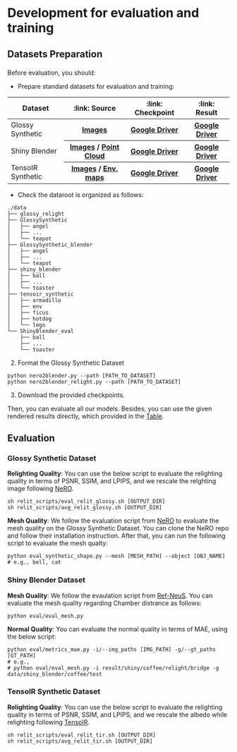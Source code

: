 # Development for evaluation and training



## Datasets Preparation<p id="Datasets"></p>

Before evaluation, you should:
+ Prepare standard datasets for evaluation and training:

<p id="Downloads"></p>
<table>
<thead>
  <tr>
    <th> Dataset </th>
    <th> :link: Source </th>
    <th> :link: Checkpoint </th>
    <th> :link: Result </th>
  </tr>
</thead>
<tbody>
  <tr>
    <td>Glossy Synthetic</td>
    <th> <a href="https://connecthkuhk-my.sharepoint.com/personal/yuanly_connect_hku_hk/_layouts/15/onedrive.aspx?id=%2Fpersonal%2Fyuanly%5Fconnect%5Fhku%5Fhk%2FDocuments%2FNeRO&ga=1">Images</a></th>
    <th><a href="https://drive.google.com/file/d/1C_T0xZouK2TmK_sGHkumxPzYumWP9Lmx/view?usp=sharing">Google Driver</a></th>
    <th><a href="https://drive.google.com/file/d/1Q5GJJMwxTDqc-Z4pTkQNgq82luosuapC/view?usp=sharing">Google Driver</a></th>
  </tr>
  <tr>
    <td>Shiny Blender</td>
    <th> <a href="https://storage.googleapis.com/gresearch/refraw360/ref.zip">Images</a> / <a href="https://drive.google.com/file/d/1HGTD3uQUr8WrzRYZBagrg75_rQJmAK6S/view?usp=sharing">Point Cloud</a></th>
    <th><a href="https://drive.google.com/file/d/11nMvuUnigmUkes8mePE9tG1-c5aH25w_/view?usp=sharing">Google Driver</a></th>
    <th><a href="https://drive.google.com/file/d/1MhySgphbCNsxrwOai_hG2HaybP8fp0yc/view?usp=sharing">Google Driver</a></th>
  </tr>
  <tr>
    <td>TensoIR Synthetic</td>
    <th> <a href="https://zenodo.org/records/7880113#.ZE68FHZBz18">Images</a> / <a href="https://drive.google.com/file/d/10WLc4zk2idf4xGb6nPL43OXTTHvAXSR3/view">Env. maps</a></th>
    <th><a href="https://drive.google.com/file/d/1XiX2Pj8I1MSfZvgHJRgNdDetAwoOTrDI/view?usp=sharing">Google Driver</a></th>
    <th><a href="https://drive.google.com/file/d/1aKNI2FD6K7oeCNkPHlOLxSFFpnzmGFzF/view?usp=sharing">Google Driver</a></th>
  </tr>

</tbody>
</table>

+ Check the dataroot is organized as follows:

```shell
./data
├── glossy_relight
├── GlossySynthetic
│   ├── angel
│   ├── ...
│   └── teapot
├── GlossySynthetic_blender
│   ├── angel
│   ├── ...
│   └── teapot
├── shiny_blender 
│   ├── ball
│   ├── ...
│   └── toaster
├── tensoir_synthetic 
│   ├── armadillo
│   ├── env
│   ├── ficus
│   ├── hotdog
│   └── lego
└── ShinyBlender_eval
    ├── ball
    ├── ...
    └── toaster
```

2. Format the Glossy Synthetic Dataset

```shell
python nero2blender.py --path [PATH_TO_DATASET]
python nero2blender_relight.py --path [PATH_TO_DATASET]
```


3. Download the provided checkpoints.

Then, you can evaluate all our models. Besides, you can use the given rendered results directly, which provided in the [Table](#Downloads).



## Evaluation

### Glossy Synthetic Dataset

**Relighting Quality**: You can use the below script to evaluate the relighting quality in terms of PSNR, SSIM, and LPIPS, and we rescale the relghting image following [NeRO](https://github.com/liuyuan-pal/NeRO).

```shell
sh relit_scripts/eval_relit_glossy.sh [OUTPUT_DIR]
sh relit_scripts/avg_relit_glossy.sh [OUTPUT_DIR]
``` 

**Mesh Quality**: We follow the evaluation script from [NeRO](https://github.com/liuyuan-pal/NeRO) to evaluate the mesh quality on the Glossy Synthetic Dataset. You can clone the NeRO repo and follow their installation instruction. After that, you can run the following script to evaluate the mesh qualty:

```shell
python eval_synthetic_shape.py --mesh [MESH_PATH] --object [OBJ_NAME] 
# e.g., bell, cat
```

### Shiny Blender Dataset


**Mesh Quality**: We follow the evaulation script from [Ref-NeuS](https://github.com/EnVision-Research/Ref-NeuS). You can evaluate the mesh quality regarding Chamber distrance as follows:

```shell
python eval/eval_mesh.py
```

**Normal Quality**: You can evaluate the normal quality in terms of MAE, using the below script:

```shell
python eval/metrics_mae.py -i/--img_paths [IMG_PATH] -g/--gt_paths [GT_PATH]
# e.g., 
# python eval/eval_mesh.py -i result/shiny/coffee/relight/bridge -g data/shiny_blender/coffee/test
```

### TensoIR Synthetic Dataset

**Relighting Quality**: You can use the below script to evaluate the relighting quality in terms of PSNR, SSIM, and LPIPS, and we rescale the albedo while relighting following [TensoIR](https://github.com/Haian-Jin/TensoIR).

```shell
sh relit_scripts/eval_relit_tir.sh [OUTPUT_DIR]
sh relit_scripts/avg_relit_tir.sh [OUTPUT_DIR]
``` 
